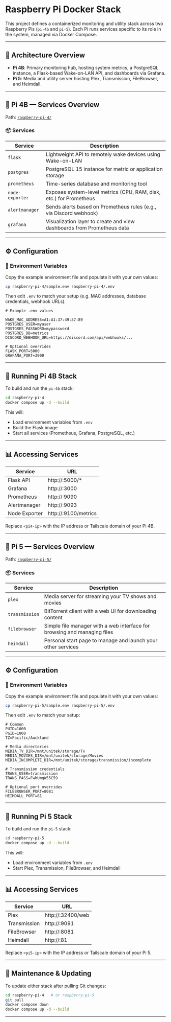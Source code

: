 # Raspberry Pi Docker Stack

This project defines a containerized monitoring and utility stack across two Raspberry Pis (`pi-4b` and `pi-5`). Each Pi runs services specific to its role in the system, managed via Docker Compose.

---

## 🧱 Architecture Overview

- **Pi 4B**: Primary monitoring hub, hosting system metrics, a PostgreSQL instance, a Flask-based Wake-on-LAN API, and dashboards via Grafana.
- **Pi 5**: Media and utility server hosting Plex, Transmission, FileBrowser, and Heimdall.

---

## 🍓 Pi 4B — Services Overview

Path: [`raspberry-pi-4/`](./raspberry-pi-4)

### 📦 Services

| Service         | Description                                                                 |
|-----------------|-----------------------------------------------------------------------------|
| `flask`         | Lightweight API to remotely wake devices using Wake-on-LAN                  |
| `postgres`      | PostgreSQL 15 instance for metric or application storage                    |
| `prometheus`    | Time-series database and monitoring tool                                    |
| `node-exporter` | Exposes system-level metrics (CPU, RAM, disk, etc.) for Prometheus          |
| `alertmanager`  | Sends alerts based on Prometheus rules (e.g., via Discord webhook)          |
| `grafana`       | Visualization layer to create and view dashboards from Prometheus data      |

---

## ⚙️ Configuration

### 📁 Environment Variables

Copy the example environment file and populate it with your own values:

```bash
cp raspberry-pi-4/sample.env raspberry-pi-4/.env
```

Then edit `.env` to match your setup (e.g. MAC addresses, database credentials, webhook URLs).

```dotenv
# Example .env values

WAKE_MAC_ADDRESS=A1:A1:37:49:37:89
POSTGRES_USER=myuser
POSTGRES_PASSWORD=mypassword
POSTGRES_DB=metrics
DISCORD_WEBHOOK_URL=https://discord.com/api/webhooks/...

# Optional overrides
FLASK_PORT=5000
GRAFANA_PORT=3000
```

---

## 🚀 Running Pi 4B Stack

To build and run the `pi-4b` stack:

```bash
cd raspberry-pi-4
docker compose up -d --build
```

This will:
- Load environment variables from `.env`
- Build the Flask image
- Start all services (Prometheus, Grafana, PostgreSQL, etc.)

---

## 📊 Accessing Services

| Service        | URL                            |
|----------------|--------------------------------|
| Flask API      | http://<pi4-ip>:5000/*         |
| Grafana        | http://<pi4-ip>:3000           |
| Prometheus     | http://<pi4-ip>:9090           |
| Alertmanager   | http://<pi4-ip>:9093           |
| Node Exporter  | http://<pi4-ip>:9100/metrics   |

Replace `<pi4-ip>` with the IP address or Tailscale domain of your Pi 4B.

---

## 🍍 Pi 5 — Services Overview

Path: [`raspberry-pi-5/`](./raspberry-pi-5)

### 📦 Services

| Service         | Description                                                                  |
|-----------------|------------------------------------------------------------------------------|
| `plex`          | Media server for streaming your TV shows and movies                          |
| `transmission`  | BitTorrent client with a web UI for downloading content                       |
| `filebrowser`   | Simple file manager with a web interface for browsing and managing files      |
| `heimdall`      | Personal start page to manage and launch your other services                  |

---

## ⚙️ Configuration

### 📁 Environment Variables

Copy the example environment file and populate it with your own values:

```bash
cp raspberry-pi-5/sample.env raspberry-pi-5/.env
```

Then edit `.env` to match your setup:

```dotenv
# Common
PUID=1000
PGID=1000
TZ=Pacific/Auckland

# Media directories
MEDIA_TV_DIR=/mnt/unitek/storage/Tv
MEDIA_MOVIES_DIR=/mnt/unitek/storage/Movies
MEDIA_INCOMPLETE_DIR=/mnt/unitek/storage/transmission/incomplete

# Transmission credentials
TRANS_USER=transmission
TRANS_PASS=FwhUmqW55C59

# Optional port overrides
FILEBROWSER_PORT=8081
HEIMDALL_PORT=81
```

---

## 🚀 Running Pi 5 Stack

To build and run the `pi-5` stack:

```bash
cd raspberry-pi-5
docker compose up -d --build
```

This will:
- Load environment variables from `.env`
- Start Plex, Transmission, FileBrowser, and Heimdall

---

## 📊 Accessing Services

| Service        | URL                            |
|----------------|--------------------------------|
| Plex           | http://<pi5-ip>:32400/web      |
| Transmission   | http://<pi5-ip>:9091           |
| FileBrowser    | http://<pi5-ip>:8081           |
| Heimdall       | http://<pi5-ip>:81             |

Replace `<pi5-ip>` with the IP address or Tailscale domain of your Pi 5.

---

## 🧼 Maintenance & Updating

To update either stack after pulling Git changes:

```bash
cd raspberry-pi-4   # or raspberry-pi-5
git pull
docker compose down
docker compose up -d --build
```

---